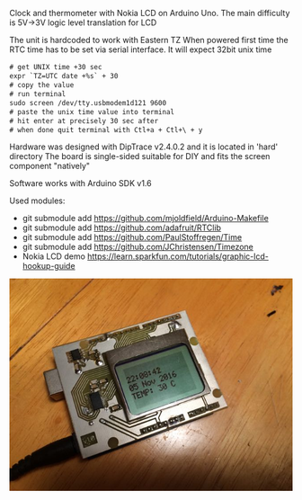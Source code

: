 Clock and thermometer with Nokia LCD on Arduino Uno. The main difficulty is 5V->3V logic level translation for LCD

The unit is hardcoded to work with Eastern TZ
When powered first time the RTC time has to be set via serial interface.
It will expect 32bit unix time

```
# get UNIX time +30 sec
expr `TZ=UTC date +%s` + 30
# copy the value
# run terminal
sudo screen /dev/tty.usbmodem1d121 9600
# paste the unix time value into terminal
# hit enter at precisely 30 sec after
# when done quit terminal with Ctl+a + Ctl+\ + y
```

Hardware was designed with DipTrace v2.4.0.2 and it is located in 'hard' directory
The board is single-sided suitable for DIY and fits the screen component "natively"

Software works with Arduino SDK v1.6

Used modules:
- git submodule add https://github.com/mjoldfield/Arduino-Makefile
- git submodule add https://github.com/adafruit/RTClib
- git submodule add https://github.com/PaulStoffregen/Time
- git submodule add https://github.com/JChristensen/Timezone
- Nokia LCD demo https://learn.sparkfun.com/tutorials/graphic-lcd-hookup-guide

![Complete Device](https://github.com/deniskokarev/aclock/blob/master/CompleteDevice.jpg "Complete Device")

